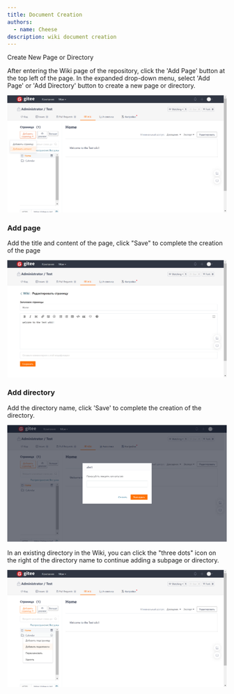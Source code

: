 ```yaml
---
title: Document Creation
authors:
  - name: Cheese
description: wiki document creation
---
```


Create New Page or Directory

After entering the Wiki page of the repository, click the 'Add Page' button at the top left of the page. In the expanded drop-down menu, select 'Add Page' or 'Add Directory' button to create a new page or directory.

![Image Description](assets/image17.png)

### Add page

Add the title and content of the page, click "Save" to complete the creation of the page

![Image Description](assets/image18.png)

### Add directory

Add the directory name, click 'Save' to complete the creation of the directory.

![Image Description](assets/image19.png)

In an existing directory in the Wiki, you can click the "three dots" icon on the right of the directory name to continue adding a subpage or directory.

![Image Description](assets/image20.png)